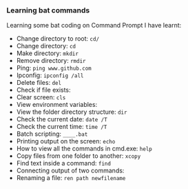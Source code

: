 ### Learning bat commands
Learning some bat coding on Command Prompt
I have learnt:

* Change directory to root: `cd/`
* Change directory: `cd `
* Make directory: `mkdir`
* Remove directory: `rmdir`
* Ping: `ping www.github.com`
* Ipconfig: `ipconfig /all`
* Delete files: `del`
* Check if file exists: 
* Clear screen: `cls`
* View environment variables:
* View the folder directory structure: `dir`
* Check the current date:  `date /T`
* Check the current time:  `time /T`
* Batch scripting: `____.bat`
* Printing output on the screen: `echo`
* How to view all the commands in cmd.exe: `help`
* Copy files from one folder to another: `xcopy`
* Find text inside a command: `find`
* Connecting output of two commands:
* Renaming a file: `ren path newfilename`


